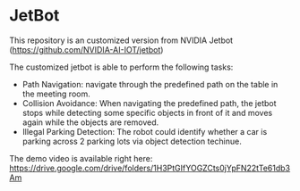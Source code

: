 # JetBot

This repository is an customized version from NVIDIA Jetbot (https://github.com/NVIDIA-AI-IOT/jetbot)


The customized jetbot is able to perform the following tasks: 
* Path Navigation: navigate through the predefined path on the table in the meeting room.
* Collision Avoidance: When navigating the predefined path, the jetbot stops while detecting some specific objects in front of it and moves again while the objects are removed.
* Illegal Parking Detection: The robot could identify whether a car is parking across 2 parking lots via object detection techinue.

The demo video is available right here: 
https://drive.google.com/drive/folders/1H3PtGIfYOGZCts0jYpFN22tTe61db3Am


 


